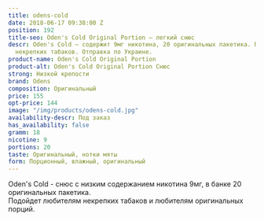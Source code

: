 ```yaml
---
title: odens-cold
date: 2018-06-17 09:38:00 Z
position: 192
title-seo: Oden's Cold Original Portion – легкий снюс
descr: Oden's Cold – содержит 9мг никотина, 20 оригинальных пакетика. Подойдет любителям
  некрепких табаков. Отправка по Украине.
product-name: Oden's Cold Original Portion
product-alt: Oden's Cold Original Portion Снюс
strong: Низкой крепости
brand: Odens
composition: Оригинальный
price: 155
opt-price: 144
image: "/img/products/odens-cold.jpg"
availability-descr: Под заказ
has_availability: false
gramm: 18
nicotine: 9
portions: 20
taste: Оригинальный, нотки мяты
form: Порционный, влажный, оригинальный
---
```


Oden's Cold - снюс с низким содержанием никотина 9мг, в банке 20 оригинальных пакетика.<br>
Подойдет любителям некрепких табаков и любителям оригинальных порций.